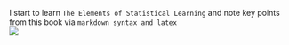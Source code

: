 I start to learn `The Elements of Statistical Learning` and note key points from this book via `markdown syntax and latex`<br>
<img src="http://latex.codecogs.com/gif.latexx?\frac{\partial%20J}{\partial%20\theta_k^{(j)}}=\sum_{i:r(i,j)=1}{\big((\theta^{(j)})^Tx^{(i)}-y^{(i,j)}\big)x_k^{(i)}}+\lambda%20\theta_k^{(j)}">

